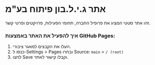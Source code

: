 # אתר ג.י.ל.בון פיתוח בע"מ

זהו אתר סטטי המציג את פרופיל החברה, תחומי הפעילות, פרויקטים ופרטי קשר.

### איך להפעיל את האתר באמצעות GitHub Pages:
1. העלו את הקבצים למאגר ציבורי.
2. כנסו ל-Settings > Pages ובחרו Source: `main` > `/ (root)`
3. לחצו Save וקבלו קישור לאתר.
